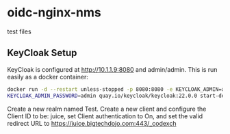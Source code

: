 # oidc-nginx-nms
test files



## KeyCloak Setup

KeyCloak is configured at http://10.1.1.9:8080 and admin/admin. This is run easily as a docker container:
```sh
docker run -d --restart unless-stopped -p 8080:8080 -e KEYCLOAK_ADMIN=admin -e
KEYCLOAK_ADMIN_PASSWORD=admin quay.io/keycloak/keycloak:22.0.0 start-dev
```
Create a new realm named Test. Create a new client and configure the Client ID to be: juice, set Client authentication to
On, and set the valid redirect URL to https://juice.bigtechdojo.com:443/_codexch
